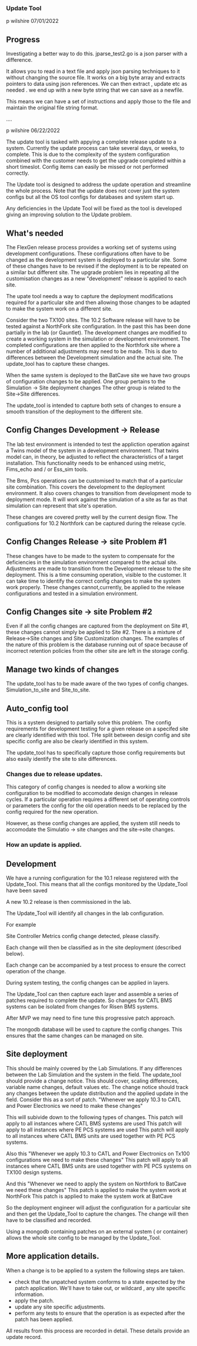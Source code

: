 ### Update Tool

p wilshire  07/01/2022

## Progress

Investigating a better way to do this.
jparse_test2.go  is a json parser with a difference.

It allows you to read in a text file and apply json parsing techniques to it without changing the source file.
It works on a big byte array and extracts pointers to data  using json references.
We can then extract , update etc as needed . we end up with a new byte string that we can save as a newfile.

This means we can have a set of instructions and apply those to the file and maintain the original file string format.


....


p wilshire  06/22/2022


The update tool is tasked with appying a complete release update to a system.
Currently the update process can take several days, or weeks,  to complete. 
This is due to the complexity of the system configuration combined with the customer needs to get the upgrade completed within a short timeslot.
Config items can easily be missed or not performed correctly.

The Update tool is designed to address the update operation and streamline the whole process.
Note that the update does not cover just the system configs but all the OS tool configs for databases and system start up.

Any deficiencies in the Update Tool will be fixed as the tool is developed giving an improving solution to the Update problem.


## What's needed

The FlexGen release process provides a working set of systems using development configurations.
These configurations often have to be changed as the development system is deployed to a particular site.
Some of these changes have to be revised if the deployment is to be repeated on a similar but different site.
The upgrade problem lies in repeating all the customisation changes as a new "development" release is applied to each site.

The upate tool needs a way to capture the deployment modifications required for a particular site and then allowing those changes to be adapted 
to make the system work on a different site.

Consider the two TX100 sites. 
The 10.2 Software release will have to be tested against a NorthFork site configuration. 
In the past this has been done partially in the lab (or Gauntlet).
The development changes are modified to create a working system in the simulation or development environment. 
The completed configurations are then applied to the Northfork site where a number of additional adjustments may need to be made. 
This is due to differences between the Development simulation and the actual site.
The update_tool has to capture these changes. 

When the same system is deployed to the BatCave site we have two groups of configuration changes to be applied.
One group pertains to the Simulation -> Site deployment changes 
The other group is related to the Site->Site differences.


The update_tool is intended to capture both sets of changes to ensure a smooth transition of the deployment to the  different site.

## Config Changes Development -> Release

The lab test environment is intended to test the appliction operation against a Twins model of the system in a development environment.
That twins model can, in theory, be adjusted to reflect the characteristics of a target installation.
This functionality needs to be enhanced using metric, Fims_echo and / or Ess_sim tools.

The Bms, Pcs operations can be customised to match that of a particular site combination.
This covers the development to the deployment environment. 
It also covers changes to transition from development mode to deployment mode.
It will work against the simulation of a site as far as that simulation can represent that site's operation.

These changes are covered pretty well by the current design flow. The configuations for 10.2 Northfork can be captured during the release cycle.

## Config Changes Release -> site Problem #1

These changes have to be made to the system to compensate for the deficiencies in the simulation environment compared to the actual site.
Adjustments are made to  transition from the Development release to the site deployment.
This is a time consuming operation, visible to the customer. It can take time to identify the correct config changes to make the system work properly.
These changes cannot,currently,  be applied to the release configurations and tested in a simulation environment.

## Config Changes site -> site Problem #2

Even if all the config changes are captured from the deployment on Site #1, these changes cannot simply be applied to Site #2.
There is a mixture of Release->Site changes and Site Customization changes.
The examples of the nature of this problem  is the database running out of space because of incorrect retention policies from the other site are left in the storage config.

## Manage two kinds of changes

The update_tool has to be made aware of the two types of config changes. Simulation_to_site and Site_to_site.

## Auto_config tool

This is a system designed to partially solve this problem.
The config requirements for development testing for a given release on a specifed site are clearly identified with this tool.
THe split between design config and site specific config are also be clearly identified in this system.

The update_tool has to specifically capture those config requirements but also easily identify the site to site differences.

### Changes due to release updates.

This category of config changes is needed to allow a working site configuration to be modified to accomodate design changes in release cycles.
If a particular operation requires a different set of operating controls or parameters the config for the old operation needs to be replaced by 
the config required for the new operation.

However, as these config changes are applied, the system still needs to accomodate the Simulatio -> site changes and the site->site changes.

### How an update is applied.

## Development

We have a running configuration for the 10.1 release registered with the Update_Tool.
This means that all the configs monitored by the Update_Tool have been saved 

A new 10.2 release is then commissioned in the lab.

The Update_Tool will identify all changes in the lab configuration.

For example 

Site Controller Metrics config change detected, please classify.

Each change will then be classified as in the site deployment (described below).

Each change can be accompanied by a test process to ensure the correct operation of the change.

During system testing, the config changes can be applied in layers.

The Update_Tool can then capture each layer and assemble a series of patches required to complete the update.
So changes for CATL BMS systems can be isolated from changes for Risen BMS systems.

After MVP we may need to fine tune this progressive patch approach.

The mongodb database will be used to capture the config changes.
This ensures that the same changes can be managed on site.


## Site deployment

This should be mainly covered by the Lab Simulations.
If any differences between the Lab Simulation and the system in the field. The update_tool should provide a change notice.
This should cover, scaling differences, variable name changes, default values etc.
The change notice should track any changes between the update distribution and the applied update in the field.
Consider this as a sort of patch.
   "Whenever we apply 10.3 to CATL and Power Electronics we need to make these changes"

This will subivide down to the following types of changes.
   This patch will apply to all instances where CATL BMS systems are used 
   This patch will apply to all instances where PE PCS systems are used 
   This patch will apply to all instances where CATL BMS units are used together with PE PCS systems. 


Also this
"Whenever we apply 10.3 to CATL and Power Electronics on Tx100 configurations we need to make these changes"
   This patch will apply to all instances where CATL BMS units are used together with PE PCS systems on TX100 design systems. 

And this
"Whenever we need to apply the system on Northfork to BatCave we need these changes"
    This patch is applied to make the system work at NorthFork
    This patch is applied to make the system work at BatCave


So the deployment engineer will adjust the configuration for a particular site and then get the Update_Tool to capture the changes.
The change will then have to be classified and recorded.

Using a mongodb containing patches  on an external system ( or container) allows the whole site config to be managed by the Update_Tool.


## More application details.

When a change is to be applied to a system the following steps are taken.

 - check that the unpatched system conforms to a state expected by the patch application. We'll have to take out, or wildcard , any site specific information.
 - apply the patch.
 - update any site specific adjustments.
 - perform any tests to ensure that the operation is as expected after the patch has been applied.

All results from this process are recorded in detail. These details provide an update record.

